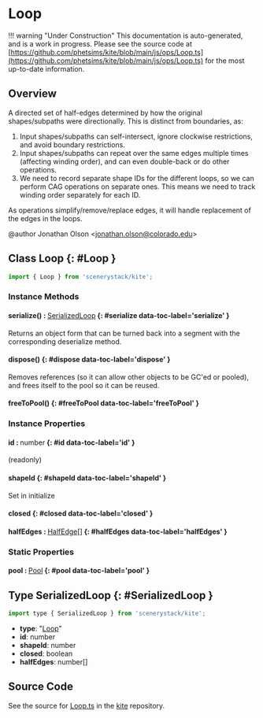 # Loop

!!! warning "Under Construction"
    This documentation is auto-generated, and is a work in progress. Please see the source code at
    [https://github.com/phetsims/kite/blob/main/js/ops/Loop.ts](https://github.com/phetsims/kite/blob/main/js/ops/Loop.ts) for the most up-to-date information.

## Overview

A directed set of half-edges determined by how the original shapes/subpaths were directionally. This is distinct from
boundaries, as:
1. Input shapes/subpaths can self-intersect, ignore clockwise restrictions, and avoid boundary restrictions.
2. Input shapes/subpaths can repeat over the same edges multiple times (affecting winding order), and can even
   double-back or do other operations.
3. We need to record separate shape IDs for the different loops, so we can perform CAG operations on separate ones.
   This means we need to track winding order separately for each ID.

As operations simplify/remove/replace edges, it will handle replacement of the edges in the loops.

@author Jonathan Olson &lt;jonathan.olson@colorado.edu&gt;

## Class Loop {: #Loop }


```js
import { Loop } from 'scenerystack/kite';
```
### Instance Methods

#### serialize() : <span style="font-weight: 400;">[SerializedLoop](../kite/Loop.md#SerializedLoop)</span> {: #serialize data-toc-label='serialize' }

Returns an object form that can be turned back into a segment with the corresponding deserialize method.

#### dispose() {: #dispose data-toc-label='dispose' }

Removes references (so it can allow other objects to be GC'ed or pooled), and frees itself to the pool so it
can be reused.

#### freeToPool() {: #freeToPool data-toc-label='freeToPool' }

### Instance Properties

#### id : <span style="font-weight: 400;"><span style="color: hsla(calc(var(--md-hue) + 180deg),80%,40%,1);">number</span></span> {: #id data-toc-label='id' }

(readonly)

#### shapeId {: #shapeId data-toc-label='shapeId' }

Set in initialize

#### closed {: #closed data-toc-label='closed' }

#### halfEdges : <span style="font-weight: 400;">[HalfEdge](../kite/HalfEdge.md)[]</span> {: #halfEdges data-toc-label='halfEdges' }

### Static Properties

#### pool : <span style="font-weight: 400;">[Pool](../phet-core/Pool.md)</span> {: #pool data-toc-label='pool' }



## Type SerializedLoop {: #SerializedLoop }


```js
import type { SerializedLoop } from 'scenerystack/kite';
```


- **type**: "[Loop](../kite/Loop.md)"
- **id**: <span style="color: hsla(calc(var(--md-hue) + 180deg),80%,40%,1);">number</span>
- **shapeId**: <span style="color: hsla(calc(var(--md-hue) + 180deg),80%,40%,1);">number</span>
- **closed**: <span style="color: hsla(calc(var(--md-hue) + 180deg),80%,40%,1);">boolean</span>
- **halfEdges**: <span style="color: hsla(calc(var(--md-hue) + 180deg),80%,40%,1);">number</span>[]




## Source Code

See the source for [Loop.ts](https://github.com/phetsims/kite/blob/main/js/ops/Loop.ts) in the [kite](https://github.com/phetsims/kite) repository.
